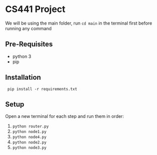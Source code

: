 # CS441 Project
We will be using the main folder, run
```cd main``` in the terminal first before running any command

## Pre-Requisites
* python 3
* pip

## Installation
``` pip install -r requirements.txt```

## Setup 
Open a new terminal for each step and run them in order:
1. ```python router.py```
2. ```python node1.py```
3. ```python node4.py```
4. ```python node2.py```
5. ```python node3.py```


